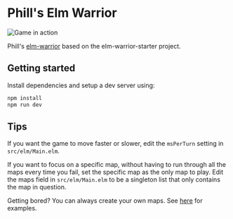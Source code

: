 # Phill's Elm Warrior

![Game in action](https://github.com/sparksp/elm-warrior-web/blob/master/screen.png?raw=true)

Phill's [elm-warrior](https://package.elm-lang.org/packages/Skinney/elm-warrior/latest/) based on the elm-warrior-starter project.


## Getting started

Install dependencies and setup a dev server using:

```bash
npm install
npm run dev
```


## Tips

If you want the game to move faster or slower, edit the `msPerTurn` setting in `src/elm/Main.elm`.

If you want to focus on a specific map, without having to run through all the maps every time you fail, set the specific map as the only map to play. Edit the maps field in `src/elm/Main.elm` to be a singleton list that only contains the map in question.

Getting bored? You can always create your own maps. See [here](https://github.com/Skinney/elm-warrior/blob/master/src/Warrior/Maps.elm) for examples.
